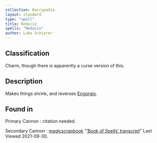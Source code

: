 ```yaml
---
collection: Harrypedia
layout: standard
type: "spell"
title: Reducio
spells: "Reducio"
author: Luke Schierer
---
```


## Classification

Charm, though there is apparently a curse version of this.

## Description

Makes things shrink, and reverses [Engorgio][].

[Engorgio]: ../engorgio

## Found in

Primary Cannon
: citation needed.

Secondary Cannon
: [magicscrapbook](https://magicscrapbook.tumblr.com/)
"[‘Book of Spells’ transcript](https://magicscrapbook.tumblr.com/post/162085200042/book-of-spells-transcript)"
Last Viewed 2021-09-30.
